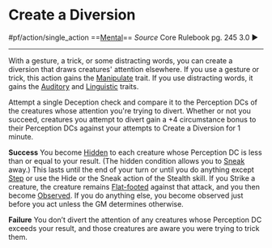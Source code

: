 # Create a Diversion
#pf/action/single_action 
==[Mental](../Traits/Mental.md)==
*Source* Core Rulebook pg. 245 3.0
 ►

  ---
With a gesture, a trick, or some distracting words, you can create a diversion that draws creatures' attention elsewhere. If you use a gesture or trick, this action gains the [Manipulate](../Traits/Manipulate.md) trait. If you use distracting words, it gains the [Auditory](../Traits/Auditory.md) and [Linguistic](../Traits/Linguistic.md) traits.

Attempt a single Deception check and compare it to the Perception DCs of the creatures whose attention you're trying to divert. Whether or not you succeed, creatures you attempt to divert gain a +4 circumstance bonus to their Perception DCs against your attempts to Create a Diversion for 1 minute.

**Success** You become [Hidden](../Conditions/Hidden.md) to each creature whose Perception DC is less than or equal to your result. (The hidden condition allows you to [Sneak](Sneak.md) away.) This lasts until the end of your turn or until you do anything except [Step](Step.md) or use the Hide or the Sneak action of the Stealth skill. If you Strike a creature, the creature remains [Flat-footed](../Conditions/Flat-footed.md) against that attack, and you then become [Observed](../Conditions/Observed.md). If you do anything else, you become observed just before you act unless the GM determines otherwise.

**Failure** You don’t divert the attention of any creatures whose Perception DC exceeds your result, and those creatures are aware you were trying to trick them.